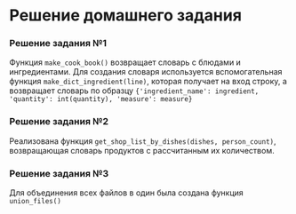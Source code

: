 # Решение домашнего задания

### Решение задания №1
Функция ```make_cook_book()``` возвращает словарь с блюдами и ингредиентами. Для 
создания словаря используется вспомогательная функция ```make_dict_ingredient(line)```, 
которая получает на вход строку, а возвращает словарь по образцу 
```{'ingredient_name': ingredient, 'quantity': int(quantity), 'measure': measure}```

### Решение задания №2
Реализована функция ```get_shop_list_by_dishes(dishes, person_count)```, возвращающая 
словарь продуктов с рассчитанным их количеством.

### Решение задания №3
Для объединения всех файлов в один была создана функция ```union_files()```